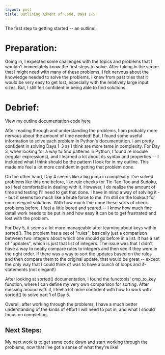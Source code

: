 ```yaml
---
layout: post
title: Outlining Advent of Code, Days 1-5
---
```


The first step to getting started -- an outline!

# Preparation:

Going in, I expected some challenges with the topics and problems that I wouldn't immediately know the first steps to solve. After taking in the scope that I might need with many of these problems, I felt nervous about the knowledge needed to solve the problems. I knew from past tries that it would be very easy to get lost, especially with the relatively large input sizes. But, I still felt confident in being able to find solutions.

# Debrief:

View my outline documentation code [here](https://github.com/maxzw2/maxzw2.github.io/blob/21367660c4591f5d4421ef051fbd617745e7a40a/files/Advent_of_Code_Outline_2024.ipynb)

After reading through and understanding the problems, I am probably more nervous about the amount of time needed! But, I found some useful information to solve each problem in Python's documentation. I am pretty confident in solving Days 1-3 as I think are more tame in complexity. For Day 3, when looking for a way to find patterns in Python, I found re module (regular expressions), and I learned a lot about its syntax and properties -- I included what I think should be the pattern I look for in my outline. This made me feel a lot more confident in getting that problem done.

On the other hand, Day 4 seems like a big jump in complexity. I've solved problems like this one before, like rule checks for Tic-Tac-Toe and Sudoku, so I feel comfortable in dealing with it. However, I do realize the amount of time and testing I'll need to get that done. I have in mind a way of solving it -- but it seems too much like a brute force to me. I'm still on the lookout for more elegant solutions. With how much I've done these sorts of check problems before, I feel a little bored and scared -- I know how much fine detail work needs to be put in and how easy it can be to get frustrated and lost with the problem. 

For Day 5, it seems a lot more manageable after learning about keys within sorted(). The problem has a set of "rules"; basically just a comparison between two integers about which one should go before in a list. It has a set of "updates", which is just that list of integers. The issue was that I didn't have a way to neatly compare rules to integers and then see if they were in the right order. If there was a way to sort the updates based on the rules and then compare them to the original update, that would be great -- except the only way that I could think of was to have a bunch of loops and if-statements (not elegant!)

After looking at sorted() documentation, I found the functools' cmp_to_key function, where I can define my very own comparison for sorting. After messing around with it, I feel a lot more confident with how to work with sorted() to solve part 1 of Day 5. 

Overall, after working through the problems, I have a much better understanding of the kinds of effort I will need to put in, and what I should focus on completing.

## Next Steps:

My next work is to get some code down and start working through the problems, now that I've got a sense of what they're like!
